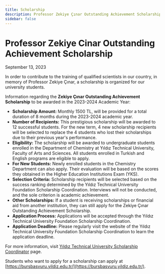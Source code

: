 ```yaml
---
title: Scholarship
description: Professor Zekiye Çınar Outstanding Achievement Scholarship.
sidebar: false
---
```


# Professor Zekiye Cinar Outstanding Achievement Scholarship

September 13, 2023

In order to contribute to the training of qualified scientists in our country, in memory of Professor Zekiye Çınar, a scholarship is organized for our university students.

Information regarding the **Zekiye Çınar Outstanding Achievement Scholarship** to be awarded in the 2023-2024 Academic Year:

- **Scholarship Amount:** Monthly 1500 TL, will be provided for a total duration of 8 months during the 2023-2024 academic year.
- **Number of Recipients:** This prestigious scholarship will be awarded to 12 successful students. For the new term, 4 new scholarship recipients will be selected to replace the 4 students who lost their scholarships due to their previous year's performance.
- **Eligibility:** The scholarship will be awarded to undergraduate students enrolled in the Department of Chemistry at Yıldız Technical University, Faculty of Arts and Sciences. All students enrolled in Turkish and English programs are eligible to apply.
- **For New Students:** Newly enrolled students in the Chemistry Department can also apply. Their evaluation will be based on the scores they obtained in the Higher Education Institutions Exam (YKS).
- **Selection Criteria:** Scholarship recipients will be selected based on the success ranking determined by the Yıldız Technical University Foundation Scholarship Coordination. Interviews will not be conducted, and the sole criterion is academic achievement.
- **Other Scholarships:** If a student is receiving scholarships or financial aid from another institution, they can still apply for the Zekiye Çınar Outstanding Achievement Scholarship.
- **Application Process:** Applications will be accepted through the Yıldız Technical University Foundation Scholarship Coordination.
- **Application Deadline:** Please regularly visit the website of the Yıldız Technical University Foundation Scholarship Coordination to learn the application deadline.

For more information, visit [Yıldız Technical University Scholarship Coordinator](https://bursburosu.yildiz.edu.tr/haberler/195/Prof--Dr--Zekiye-%C3%87INAR-Ba%C5%9Far%C4%B1-Bursu-Duyurusu) page.

Students who want to apply for a scholarship can apply at [https://bursbasvuru.yildiz.edu.tr/](https://bursbasvuru.yildiz.edu.tr/).
